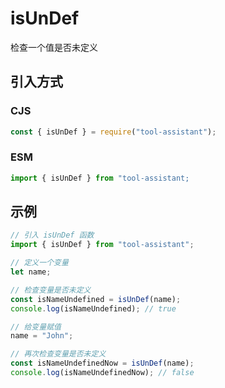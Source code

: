 # isUnDef

检查一个值是否未定义

## 引入方式

### CJS

```javascript
const { isUnDef } = require("tool-assistant");
```

### ESM

```javascript
import { isUnDef } from "tool-assistant;
```

## 示例

```javascript
// 引入 isUnDef 函数
import { isUnDef } from "tool-assistant";

// 定义一个变量
let name;

// 检查变量是否未定义
const isNameUndefined = isUnDef(name);
console.log(isNameUndefined); // true

// 给变量赋值
name = "John";

// 再次检查变量是否未定义
const isNameUndefinedNow = isUnDef(name);
console.log(isNameUndefinedNow); // false
```

